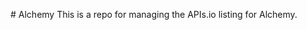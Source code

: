 #   A l c h e m y 
 T h i s   i s   a   r e p o   f o r   m a n a g i n g   t h e   A P I s . i o   l i s t i n g   f o r   A l c h e m y . 